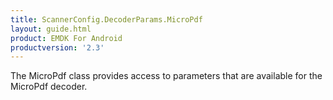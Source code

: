 ```yaml
---
title: ScannerConfig.DecoderParams.MicroPdf
layout: guide.html
product: EMDK For Android
productversion: '2.3'
---
```


The MicroPdf class provides access to parameters that are available
 for the MicroPdf decoder.













